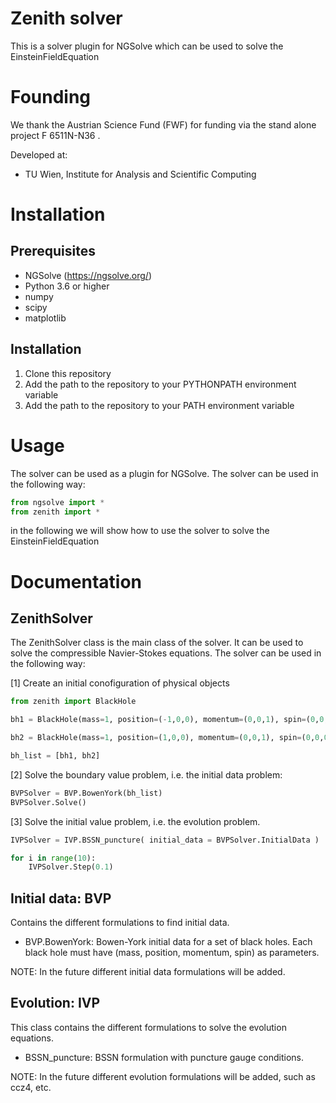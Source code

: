 # Zenith solver
This is a solver plugin for NGSolve which can be used to solve the EinsteinFieldEquation

# Founding 
We thank the Austrian Science Fund (FWF) for funding via the stand alone project F 6511N-N36 .

Developed at:

- TU Wien, Institute for Analysis and Scientific Computing


# Installation

## Prerequisites
- NGSolve (https://ngsolve.org/)
- Python 3.6 or higher
- numpy
- scipy
- matplotlib

## Installation
1. Clone this repository
2. Add the path to the repository to your PYTHONPATH environment variable
3. Add the path to the repository to your PATH environment variable

# Usage
The solver can be used as a plugin for NGSolve. The solver can be used in the following way:

```python
from ngsolve import *
from zenith import *
```
in the following we will show how to use the solver to solve the EinsteinFieldEquation


# Documentation

## ZenithSolver
The ZenithSolver class is the main class of the solver. It can be used to solve the compressible Navier-Stokes equations. The solver can be used in the following way:

[1] Create an initial conofiguration of physical objects

```python
from zenith import BlackHole

bh1 = BlackHole(mass=1, position=(-1,0,0), momentum=(0,0,1), spin=(0,0,0))

bh2 = BlackHole(mass=1, position=(1,0,0), momentum=(0,0,1), spin=(0,0,0))

bh_list = [bh1, bh2]
```

[2] Solve the boundary value problem, i.e. the initial data problem:

```python
BVPSolver = BVP.BowenYork(bh_list)
BVPSolver.Solve()
```

[3] Solve the initial value problem, i.e. the evolution problem.

```python
IVPSolver = IVP.BSSN_puncture( initial_data = BVPSolver.InitialData )

for i in range(10): 
    IVPSolver.Step(0.1)
```



## Initial data: BVP  
Contains the different formulations to find initial data.

- BVP.BowenYork: 
    Bowen-York initial data for a set of black holes. Each black hole must have (mass, position, momentum, spin) as parameters.

NOTE: In the future different initial data formulations will be added.

## Evolution: IVP 
This class contains the different formulations to solve the evolution equations.

- BSSN_puncture: 
    BSSN formulation with puncture gauge conditions.

NOTE: In the future different evolution formulations will be added, such as ccz4, etc.


